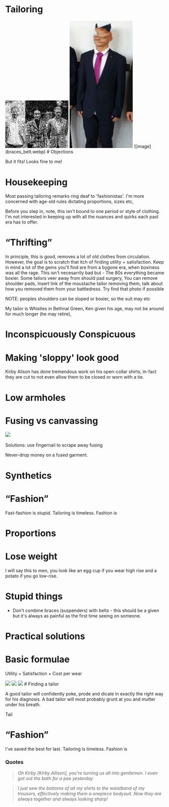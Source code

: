 # Tailoring

<img src="harry1.webp" style="width: 200px; height: auto;">
<img src="bad_suit.webp" style="width: 200px; height: auto;">
![image](braces_belt.webp)
# Objections

But it fits! Looks fine to me!

# Housekeeping

Most passing tailoring remarks ring deaf to &apos;fashionistas&apos;. I'm more concerned with age-old rules dictating proportions, sizes etc, 

Before you step in, note, this isn't bound to one period or style of clothing. I'm not interested in keeping up with all the nuances and quirks each past era has to offer. 

# &ldquo;Thrifting&rdquo;

In principle, this is good, removes a lot of old clothes from circulation. However, the goal is to scratch that itch of finding utility + satisfaction. Keep in mind a lot of the gems you'll find are from a bygone era, when boxiness was all the rage. This isn't necesarrily bad but - The 80s everything became boxier. Some tailors veer away from should pad surgery, You can remove shoulder pads,  Insert link of the moustache tailor removing them, talk about how you removed them from your battledress. Try find that photo if possible

NOTE: peoples shoulders can be sloped or boxier, so the suit may etc

My tailor is Whistles in Bethnal Green, Ken given his age, may not be around for much longer (he may retire), 

# Inconspicuously Conspicuous

<!-- Insert funny kirby alisoin comments -->

# Making &apos;sloppy&apos; look good

Kirby Alison has done tremendous work on his open-collar shirts, in-fact they are cut to not even allow them to be closed or worn with a tie.

# Low armholes

# Fusing vs canvassing

<img src=".pix/canvas.webp">

Solutions:
use fingernail to scrape away fusing


Never-drop money on a fused garment.

# Synthetics

<!-- insert st. paisios quote -->
# &ldquo;Fashion&rdquo;

Fast-fashion is stupid. Tailoring is timeless. Fashion is 
# Proportions

# Lose weight

I will say this to men, you look like an egg cup if you wear high rise and a potato if you go low-rise.


# Stupid things

- Don't combine braces (suspenders) with belts - this should be a given but it's always as painful as the first time seeing on someone.

# Practical solutions

# Basic formulae 

Utility + Satisfaction + Cost per wear


<img src=".pix/yt1.webp" style="width: 200px; height: auto;">
<img src=".pix/yt2.webp" style="width: 200px; height: auto;">
<img src=".pix/yt3.webp" style="width: 200px; height: auto;">
# Finding a tailor

A good tailor will confidently poke, prode and dicate in exactly the right way for his diagnosis. A bad tailor will most probably grunt at you and mutter under his breath.
<!-- Seem allowance -->
Tail
<!-- Insert gentlemans gazette post on fusing -->

# &ldquo;Fashion&rdquo;

I've saved the best for last. Tailoring is timeless. Fashion is 

### Quotes

> _Oh Kirby [Kirby Allison], you're turning us all into gentlemen. I even got out the bath for a pee yesterday_

> _I just sew the bottoms of all my shirts to the waistband of my trousers, effectively making them a onepiece bodysuit. Now they are always together and always looking sharp!_
